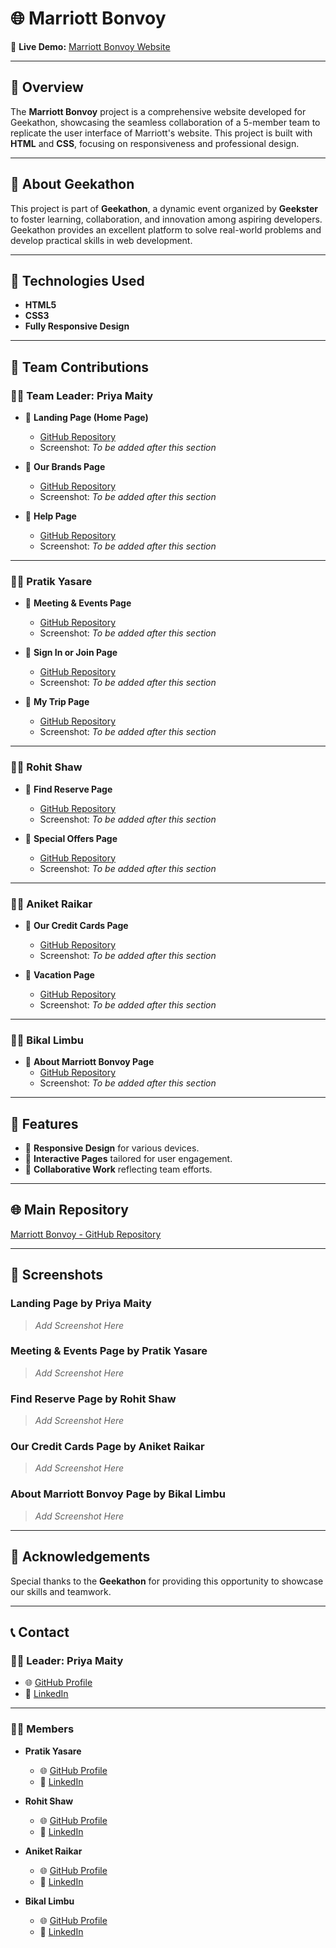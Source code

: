 # 🌐 Marriott Bonvoy  

🚀 **Live Demo:** [Marriott Bonvoy Website](https://github.com/PriyaMaity/Jw-Marriot)

---

## 📝 Overview  

The **Marriott Bonvoy** project is a comprehensive website developed for Geekathon, showcasing the seamless collaboration of a 5-member team to replicate the user interface of Marriott's website. This project is built with **HTML** and **CSS**, focusing on responsiveness and professional design.  

---

## 🎉 About Geekathon  

This project is part of **Geekathon**, a dynamic event organized by **Geekster** to foster learning, collaboration, and innovation among aspiring developers. Geekathon provides an excellent platform to solve real-world problems and develop practical skills in web development.  

---

## 📂 Technologies Used  

- **HTML5**  
- **CSS3**  
- **Fully Responsive Design**  

---

## 🎯 Team Contributions  

### 👩‍💼 **Team Leader**: Priya Maity  

- 📌 **Landing Page (Home Page)**  
  - [GitHub Repository](https://github.com/PriyaMaity/Jw-Marriot)  
  - Screenshot: _To be added after this section_  

- 📌 **Our Brands Page**  
  - [GitHub Repository](https://github.com/PriyaMaity/Jw-Marriot/tree/main/Project%20Marriott/Priya-OurBrands)  
  - Screenshot: _To be added after this section_  

- 📌 **Help Page**  
  - [GitHub Repository](#)  
  - Screenshot: _To be added after this section_  

---

### 🧑‍💻 **Pratik Yasare**  

- 📌 **Meeting & Events Page**  
  - [GitHub Repository](https://github.com/PriyaMaity/Jw-Marriot/tree/main/Project%20Marriott/Pratik-Meetings%26Events)  
  - Screenshot: _To be added after this section_  

- 📌 **Sign In or Join Page**  
  - [GitHub Repository](https://github.com/PriyaMaity/Jw-Marriot/tree/main/Project%20Marriott/Pratik-SignIn%20Or%20Join)  
  - Screenshot: _To be added after this section_  

- 📌 **My Trip Page**  
  - [GitHub Repository](#)  
  - Screenshot: _To be added after this section_  

---

### 🧑‍💻 **Rohit Shaw**  

- 📌 **Find Reserve Page**  
  - [GitHub Repository](https://github.com/PriyaMaity/Jw-Marriot/tree/main/Project%20Marriott/Rohit-FindReserve)  
  - Screenshot: _To be added after this section_  

- 📌 **Special Offers Page**  
  - [GitHub Repository](https://github.com/PriyaMaity/Jw-Marriot/tree/main/Project%20Marriott/Rohit-SpecialOffers)  
  - Screenshot: _To be added after this section_  

---

### 🧑‍💻 **Aniket Raikar**  

- 📌 **Our Credit Cards Page**  
  - [GitHub Repository](https://github.com/PriyaMaity/Jw-Marriot/tree/main/Project%20Marriott/Aniket%20OurCreditCards)  
  - Screenshot: _To be added after this section_  

- 📌 **Vacation Page**  
  - [GitHub Repository](https://github.com/PriyaMaity/Jw-Marriot/tree/main/Project%20Marriott/Aniket-Vacations)  
  - Screenshot: _To be added after this section_  

---

### 🧑‍💻 **Bikal Limbu**  

- 📌 **About Marriott Bonvoy Page**  
  - [GitHub Repository](https://github.com/PriyaMaity/Jw-Marriot/tree/main/Project%20Marriott/Bikal-AboutMariotBonvoy)  
  - Screenshot: _To be added after this section_  

---

## 📜 Features  

- 🌟 **Responsive Design** for various devices.  
- 🌟 **Interactive Pages** tailored for user engagement.  
- 🌟 **Collaborative Work** reflecting team efforts.  

---

## 🌐 Main Repository  

[Marriott Bonvoy - GitHub Repository](https://github.com/PriyaMaity/Jw-Marriot)  

---

## 📸 Screenshots  

### **Landing Page by Priya Maity**  
> _Add Screenshot Here_

### **Meeting & Events Page by Pratik Yasare**  
> _Add Screenshot Here_

### **Find Reserve Page by Rohit Shaw**  
> _Add Screenshot Here_

### **Our Credit Cards Page by Aniket Raikar**  
> _Add Screenshot Here_

### **About Marriott Bonvoy Page by Bikal Limbu**  
> _Add Screenshot Here_  

---

## 🙌 Acknowledgements  

Special thanks to the **Geekathon** for providing this opportunity to showcase our skills and teamwork.  

---

## 📞 Contact  

### 👩‍💼 **Leader**: Priya Maity  
- 🌐 [GitHub Profile](https://github.com/PriyaMaity)  
- 🔗 [LinkedIn](#)  

---

### 🧑‍💻 **Members**  

- **Pratik Yasare**  
  - 🌐 [GitHub Profile](#)  
  - 🔗 [LinkedIn](#)  

- **Rohit Shaw**  
  - 🌐 [GitHub Profile](#)  
  - 🔗 [LinkedIn](#)  

- **Aniket Raikar**  
  - 🌐 [GitHub Profile](#)  
  - 🔗 [LinkedIn](#)  

- **Bikal Limbu**  
  - 🌐 [GitHub Profile](#)  
  - 🔗 [LinkedIn](#)  

